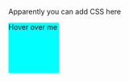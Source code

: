 <style>
  div {
    height: 100px;
    width: 100px;
    background-color: cyan;
  }
</style>
Apparently you can add CSS here

<div>Hover over me</div>
